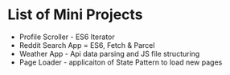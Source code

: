 List of Mini Projects
=====================

+ Profile Scroller - ES6 Iterator 
+ Reddit Search App = ES6, Fetch & Parcel
+ Weather App - Api data parsing and JS file structuring
+ Page Loader - applicaiton of State Pattern to load new pages